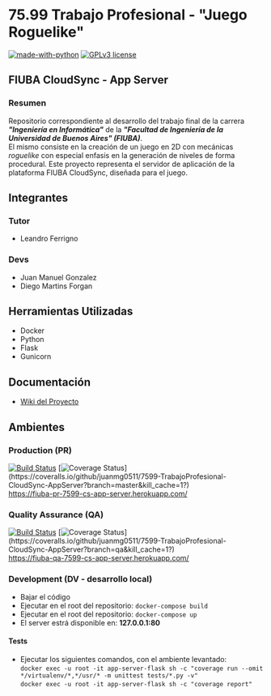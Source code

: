# 75.99 Trabajo Profesional - "Juego Roguelike"

[![made-with-python](https://img.shields.io/badge/Made%20with-Python-1f425f.svg)](https://www.python.org/)
[![GPLv3 license](https://img.shields.io/badge/License-GPLv3-blue.svg)](http://perso.crans.org/besson/LICENSE.html)

## FIUBA CloudSync - App Server
### Resumen

Repositorio correspondiente al desarrollo del trabajo final de la carrera **_"Ingeniería en Informática"_** de la **_"Facultad de Ingeniería de la Universidad de Buenos Aires" (FIUBA)_**.  
El mismo consiste en la creación de un juego en 2D con mecánicas _roguelike_ con especial enfasis en la generación de niveles de forma procedural. Este proyecto representa el servidor de aplicación de la plataforma FIUBA CloudSync, diseñada para el juego.

## Integrantes

### Tutor

- Leandro Ferrigno

### Devs

- Juan Manuel Gonzalez
- Diego Martins Forgan

## Herramientas Utilizadas

- Docker
- Python
- Flask
- Gunicorn

## Documentación

- [Wiki del Proyecto](https://github.com/juanmg0511/7599-TrabajoProfesional-CloudSync-AppServer/wiki)

## Ambientes

### Production (PR)
[![Build Status](https://app.travis-ci.com/juanmg0511/7599-TrabajoProfesional-CloudSync-AppServer.svg?branch=main)](https://app.travis-ci.com/juanmg0511/7599-TrabajoProfesional-CloudSync-AppServer)
[![Coverage Status](https://coveralls.io/repos/github/juanmg0511/7599-TrabajoProfesional-CloudSync-AppServer/badge.svg?branch=qa&kill_cache=1?)](https://coveralls.io/github/juanmg0511/7599-TrabajoProfesional-CloudSync-AppServer?branch=master&kill_cache=1?)  
https://fiuba-pr-7599-cs-app-server.herokuapp.com/

### Quality Assurance (QA)
[![Build Status](https://app.travis-ci.com/juanmg0511/7599-TrabajoProfesional-CloudSync-AppServer.svg?branch=qa)](https://app.travis-ci.com/juanmg0511/7599-TrabajoProfesional-CloudSync-AppServer)
[![Coverage Status](https://coveralls.io/repos/github/juanmg0511/7599-TrabajoProfesional-CloudSync-AppServer/badge.svg?branch=qa&kill_cache=1?)](https://coveralls.io/github/juanmg0511/7599-TrabajoProfesional-CloudSync-AppServer?branch=qa&kill_cache=1?)  
https://fiuba-qa-7599-cs-app-server.herokuapp.com/

### Development (DV - desarrollo local)

- Bajar el código
- Ejecutar en el root del repositorio: `docker-compose build`
- Ejecutar en el root del repositorio: `docker-compose up`
- El server estrá disponible en: **127.0.0.1:80**

#### Tests

- Ejecutar los siguientes comandos, con el ambiente levantado:  
`docker exec -u root -it app-server-flask sh -c "coverage run --omit */virtualenv/*,*/usr/* -m unittest tests/*.py -v"`   
`docker exec -u root -it app-server-flask sh -c "coverage report"`

